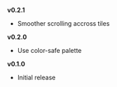 
**v0.2.1**

- Smoother scrolling accross tiles

**v0.2.0**

- Use color-safe palette

**v0.1.0**

- Initial release
